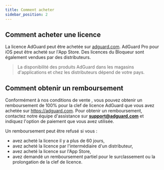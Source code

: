 ```yaml
---
title: Comment acheter
sidebar_position: 2
---
```


## Comment acheter une licence

La licence AdGuard peut être achetée sur [adguard.com](https://adguard.com/license.html). AdGuard Pro pour iOS peut être acheté sur l'App Store. Des licences du Bloqueur sont également vendues par des distributeurs.

> La disponibilité des produits AdGuard dans les magasins d'applications et chez les distributeurs dépend de votre pays.

## Comment obtenir un remboursement

Conformément à nos conditions de vente [](https://adguard.com/terms-of-sale.html), vous pouvez obtenir un remboursement de 100% pour la clef de licence AdGuard que vous avez achetée sur https://adguard.com. Pour obtenir un remboursement, contactez notre équipe d'assistance sur **support@adguard.com** et indiquez l'option de paiement que vous avez utilisée.

Un remboursement peut être refusé si vous :
* avez acheté la licence il y a plus de 60 jours,
* avez acheté la licence par l'intermédiaire d'un distributeur,
* avez acheté la licence sur l'App Store,
* avez demandé un remboursement partiel pour le surclassement ou la prolongation de la clef de licence.
